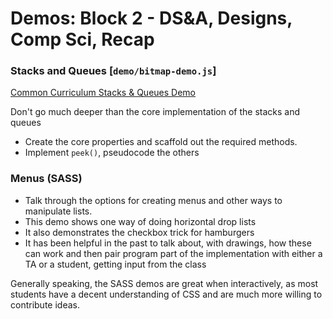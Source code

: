 # Demos: Block 2 - DS&A, Designs, Comp Sci, Recap 

### Stacks and Queues  [`demo/bitmap-demo.js`]

[Common Curriculum Stacks & Queues Demo](https://github.com/codefellows/common_curriculum/tree/master/data_structures_and_algorithms/Code_401/class-10/demos/javascript)

Don't go much deeper than the core implementation of the stacks and queues

* Create the core properties and scaffold out the required methods.
* Implement `peek()`, pseudocode the others

### Menus (SASS)

* Talk through the options for creating menus and other ways to manipulate lists.
* This demo shows one way of doing horizontal drop lists
* It also demonstrates the checkbox trick for hamburgers
* It has been helpful in the past to talk about, with drawings, how these can work and then pair program part of the implementation with either a TA or a student, getting input from the class

Generally speaking, the SASS demos are great when interactively, as most students have a decent understanding of CSS and are much more willing to contribute ideas.
